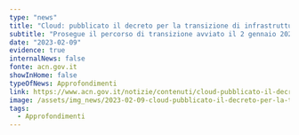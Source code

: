 ```yaml
---
type: "news"
title: "Cloud: pubblicato il decreto per la transizione di infrastrutture e servizi digitali"
subtitle: "Prosegue il percorso di transizione avviato il 2 gennaio 2023"
date: "2023-02-09"
evidence: true
internalNews: false
fonte: acn.gov.it
showInHome: false
typeOfNews: Approfondimenti
link: https://www.acn.gov.it/notizie/contenuti/cloud-pubblicato-il-decreto-per-la-transizione-di-infrastrutture-e-servizi-digitali
image: /assets/img_news/2023-02-09-cloud-pubblicato-il-decreto-per-la-transizione-di-infrastrutture-e-servizi-digitali.png
tags:
  - Approfondimenti
---
```

